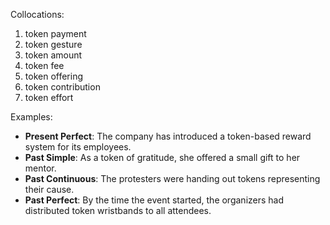Collocations:
1. token payment
2. token gesture
3. token amount
4. token fee
5. token offering
6. token contribution
7. token effort

Examples:
- **Present Perfect**: The company has introduced a token-based reward system for its employees.
- **Past Simple**: As a token of gratitude, she offered a small gift to her mentor.
- **Past Continuous**: The protesters were handing out tokens representing their cause.
- **Past Perfect**: By the time the event started, the organizers had distributed token wristbands to all attendees.